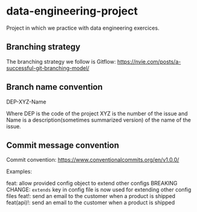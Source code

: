 # data-engineering-project

Project in which we practice with data engineering exercices. 


## Branching strategy

The branching strategy we follow is Gitflow: https://nvie.com/posts/a-successful-git-branching-model/


## Branch name convention

DEP-XYZ-Name 

Where DEP is the code of the project XYZ is the number of the issue and Name is a description(sometimes summarized version) of the name of the issue.


## Commit message convention 

Commit convention: https://www.conventionalcommits.org/en/v1.0.0/

Examples:

feat: allow provided config object to extend other configs
BREAKING CHANGE: `extends` key in config file is now used for extending other config files
feat!: send an email to the customer when a product is shipped
feat(api)!: send an email to the customer when a product is shipped
